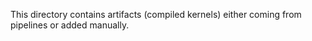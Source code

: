This directory contains artifacts (compiled kernels) either coming from pipelines or added manually.